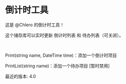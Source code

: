 # 倒计时工具
这是 @Chlero 的倒计时工具！

这个储存库可以实时更新 倒计时列表 和 待办列表（可关闭）。

<br>

Print(string name, DateTime time)：添加一个倒计时项目

PrintList(string name)：添加一个待办项目 [暂时禁用]

最近的版本: 4.0
